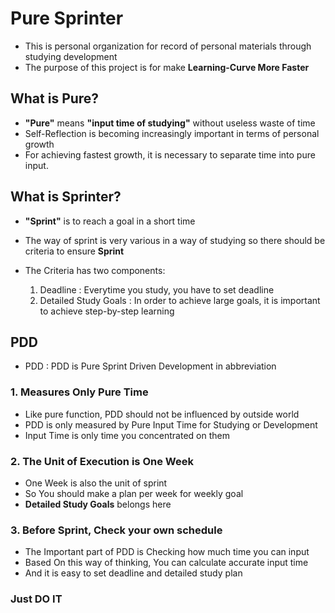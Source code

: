 # Pure Sprinter

- This is personal organization for record of personal materials through studying development 
- The purpose of this project is for make **Learning-Curve More Faster**

## What is Pure?

- **"Pure"** means **"input time of studying"** without useless waste of time
- Self-Reflection is becoming increasingly important in terms of personal growth
- For achieving fastest growth, it is necessary to separate time into pure input.

## What is Sprinter?

- **"Sprint"** is to reach a goal in a short time
- The way of sprint is very various in a way of studying so there should be criteria to ensure **Sprint**
- The Criteria has two components:
  
  1. Deadline : Everytime you study, you have to set deadline
  2. Detailed Study Goals : In order to achieve large goals, it is important to achieve step-by-step learning

## PDD

- PDD : PDD is Pure Sprint Driven Development in abbreviation

### 1. Measures Only Pure Time

- Like pure function, PDD should not be influenced by outside world
- PDD is only measured by Pure Input Time for Studying or Development
- Input Time is only time you concentrated on them

### 2. The Unit of Execution is One Week

- One Week is also the unit of sprint
- So You should make a plan per week for weekly goal
- **Detailed Study Goals** belongs here

### 3. Before Sprint, Check your own schedule 

- The Important part of PDD is Checking how much time you can input
- Based On this way of thinking, You can calculate accurate input time
- And it is easy to set deadline and detailed study plan

### Just DO IT
